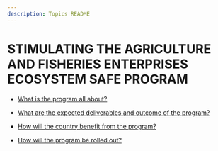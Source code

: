 ```yaml
---
description: Topics README
---
```


# STIMULATING THE AGRICULTURE AND FISHERIES ENTERPRISES ECOSYSTEM SAFE PROGRAM


 - [What is the program all about?](/2022/other-priority-programs-and-projects/stimulating-the-agriculture-and-fisheries-enterprises-ecosystem-safe-program/what-is-the-program-all-about.html)
    
 - [What are the expected deliverables and outcome of the program?](/2022/other-priority-programs-and-projects/stimulating-the-agriculture-and-fisheries-enterprises-ecosystem-safe-program/what-are-the-expected-deliverables-and-outcome-of-the-program.html)
    
 - [How will the country benefit from the program?](/2022/other-priority-programs-and-projects/stimulating-the-agriculture-and-fisheries-enterprises-ecosystem-safe-program/how-will-the-country-benefit-from-the-program.html)
    
 - [How will the program be rolled out?](/2022/other-priority-programs-and-projects/stimulating-the-agriculture-and-fisheries-enterprises-ecosystem-safe-program/how-will-the-program-be-rolled-out.html)
    
